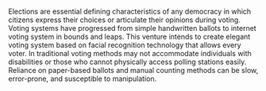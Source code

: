 Elections are essential defining characteristics of any democracy in which citizens express their choices or articulate their opinions during voting.
Voting systems have progressed from simple handwritten ballots to internet voting system in bounds and leaps.
This venture intends to create elegant voting system based on facial recognition technology that allows every voter. 
In traditional voting methods may not accommodate individuals with disabilities or those who cannot physically access polling stations easily. 
Reliance on paper-based ballots and manual counting methods can be slow, error-prone, and susceptible to manipulation.
